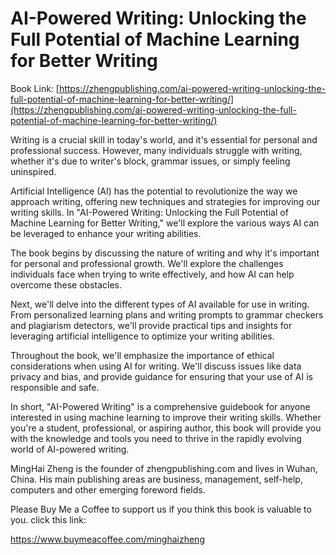 # AI-Powered Writing: Unlocking the Full Potential of Machine Learning for Better Writing

Book Link: [https://zhengpublishing.com/ai-powered-writing-unlocking-the-full-potential-of-machine-learning-for-better-writing/](https://zhengpublishing.com/ai-powered-writing-unlocking-the-full-potential-of-machine-learning-for-better-writing/)

Writing is a crucial skill in today's world, and it's essential for personal and professional success. However, many individuals struggle with writing, whether it's due to writer's block, grammar issues, or simply feeling uninspired.

Artificial Intelligence (AI) has the potential to revolutionize the way we approach writing, offering new techniques and strategies for improving our writing skills. In "AI-Powered Writing: Unlocking the Full Potential of Machine Learning for Better Writing," we'll explore the various ways AI can be leveraged to enhance your writing abilities.

The book begins by discussing the nature of writing and why it's important for personal and professional growth. We'll explore the challenges individuals face when trying to write effectively, and how AI can help overcome these obstacles.

Next, we'll delve into the different types of AI available for use in writing. From personalized learning plans and writing prompts to grammar checkers and plagiarism detectors, we'll provide practical tips and insights for leveraging artificial intelligence to optimize your writing abilities.

Throughout the book, we'll emphasize the importance of ethical considerations when using AI for writing. We'll discuss issues like data privacy and bias, and provide guidance for ensuring that your use of AI is responsible and safe.

In short, "AI-Powered Writing" is a comprehensive guidebook for anyone interested in using machine learning to improve their writing skills. Whether you're a student, professional, or aspiring author, this book will provide you with the knowledge and tools you need to thrive in the rapidly evolving world of AI-powered writing.

MingHai Zheng is the founder of zhengpublishing.com and lives in Wuhan, China. His main publishing areas are business, management, self-help, computers and other emerging foreword fields.

Please Buy Me a Coffee to support us if you think this book is valuable to you. click this link:

https://www.buymeacoffee.com/minghaizheng
